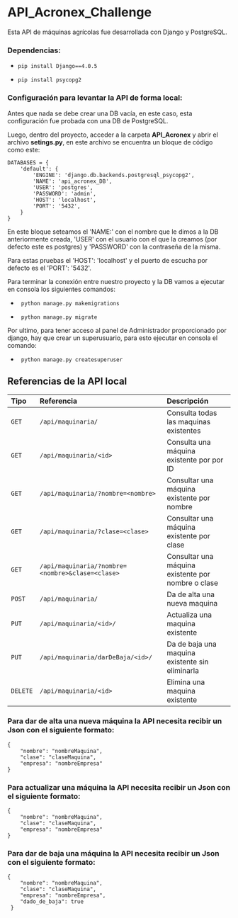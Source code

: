 
# API_Acronex_Challenge

Esta API de máquinas agrícolas fue desarrollada con Django y PostgreSQL.

### Dependencias:

- `pip install Django==4.0.5`

- `pip install psycopg2`

### Configuración para levantar la API de forma local:
Antes que nada se debe crear una DB vacía, en este caso, esta configuración fue probada con una DB de PostgreSQL.

Luego, dentro del proyecto, acceder a la carpeta **API_Acronex** y abrir el archivo **setings.py**, en este archivo se encuentra un bloque de código como este:

```
DATABASES = { 
    'default': {
        'ENGINE': 'django.db.backends.postgresql_psycopg2',
        'NAME': 'api_acronex_DB',
        'USER': 'postgres',
        'PASSWORD': 'admin',
        'HOST': 'localhost',
        'PORT': '5432',
    }
}
```

En este bloque seteamos el 'NAME:' con el nombre que le dimos a la DB anteriormente creada, 'USER' con el usuario con el que la creamos (por defecto este es postgres) y 'PASSWORD' con la contraseña de la misma.

Para estas pruebas el 'HOST': 'localhost' y el puerto de escucha por defecto es el 'PORT': '5432'.

Para terminar la conexión entre nuestro proyecto y la DB vamos a ejecutar en consola los siguientes comandos:

- ``` python manage.py makemigrations```

- ``` python manage.py migrate```

Por ultimo, para tener acceso al panel de Administrador proporcionado por django, hay que crear un superusuario, para esto ejecutar en consola el comando:

- ``` python manage.py createsuperuser```

## Referencias de la API local

| Tipo |  Referencia  | Descripción                |
| :-------- | :------- | :-------------------------|
| `GET` | `/api/maquinaria/` | Consulta todas las maquinas existentes|
| `GET` | `/api/maquinaria/<id>` | Consulta una máquina existente por por ID|
| `GET` | `/api/maquinaria/?nombre=<nombre>` | Consultar una máquina existente por nombre |
| `GET` | `/api/maquinaria/?clase=<clase>` | Consultar una máquina existente por clase |
| `GET` | `/api/maquinaria/?nombre=<nombre>&clase=<clase>` | Consultar una máquina existente por nombre o clase |
| `POST` | `/api/maquinaria/` | Da de alta una nueva maquina |
| `PUT` | `/api/maquinaria/<id>/` | Actualiza una maquina existente |
| `PUT` | `/api/maquinaria/darDeBaja/<id>/` | Da de baja una maquina existente sin eliminarla|
| `DELETE` | `/api/maquinaria/<id>` | Elimina una maquina existente |

### Para dar de alta una nueva máquina la API necesita recibir un Json con el siguiente formato:
```
{
    "nombre": "nombreMaquina",
    "clase": "claseMaquina",
    "empresa": "nombreEmpresa"
}
```

### Para actualizar una máquina la API necesita recibir un Json con el siguiente formato:
```
{
    "nombre": "nombreMaquina",
    "clase": "claseMaquina",
    "empresa": "nombreEmpresa"
}
```

### Para dar de baja una máquina la API necesita recibir un Json con el siguiente formato:
```
{
    "nombre": "nombreMaquina",
    "clase": "claseMaquina",
    "empresa": "nombreEmpresa",
    "dado_de_baja": true
 }
```


